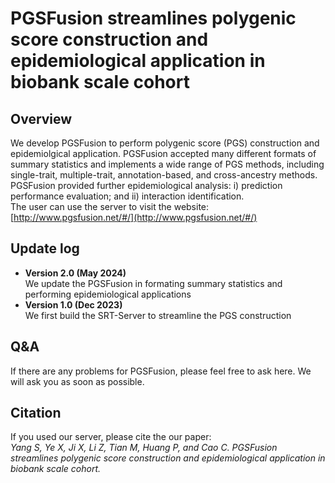 # PGSFusion streamlines polygenic score construction and epidemiological application in biobank scale cohort <br>

## Overview
We develop PGSFusion to perform polygenic score (PGS) construction and epidemiolgical application. PGSFusion accepted many different formats of summary statistics and implements a wide range of PGS methods, including single-trait, multiple-trait, annotation-based, and cross-ancestry methods. PGSFusion provided further epidemiological analysis: i) prediction performance evaluation; and ii) interaction identification. <br>
The user can use the server to visit the website: [http://www.pgsfusion.net/#/](http://www.pgsfusion.net/#/)

## Update log
+ <strong>Version 2.0 (May 2024)</strong><br>
We update the PGSFusion in formating summary statistics and performing epidemiological applications <br>
+ <strong>Version 1.0 (Dec 2023)</strong><br>
We first build the SRT-Server to streamline the PGS construction

## Q&A
If there are any problems for PGSFusion, please feel free to ask here. We will ask you as soon as possible. 

## Citation
If you used our server, please cite the our paper: <br>
<em> Yang S, Ye X, Ji X, Li Z, Tian M, Huang P, and Cao C. PGSFusion streamlines polygenic score construction and epidemiological application in biobank scale cohort. </em>
